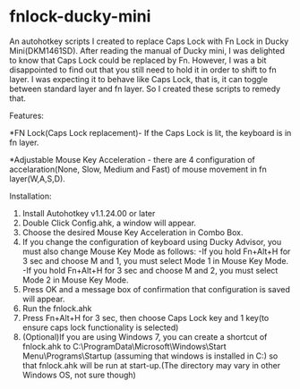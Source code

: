 # fnlock-ducky-mini
An autohotkey scripts I created to replace Caps Lock with Fn Lock in Ducky Mini(DKM1461SD). After reading the manual of Ducky mini, I was delighted to know that Caps Lock could be replaced by Fn. However, I was a bit disappointed to find out that you still need to hold it in order to shift to fn layer. I was expecting it to behave like Caps Lock, that is, it can toggle between standard layer and fn layer. So I created these scripts to remedy that.

Features:

*FN Lock(Caps Lock replacement)- If the Caps Lock is lit, the keyboard is in fn layer.
	
*Adjustable Mouse Key Acceleration - there are 4 configuration of accelaration(None, Slow, Medium and Fast) of mouse movement in fn layer(W,A,S,D).

Installation:

1. Install Autohotkey v1.1.24.00 or later
2. Double Click Config.ahk, a window will appear. 
3. Choose the desired Mouse Key Acceleration in Combo Box. 
4. If you change the configuration of keyboard using Ducky Advisor, you must also change Mouse Key Mode as follows:
	-If you hold Fn+Alt+H for 3 sec and choose M and 1, you must select Mode 1 in Mouse Key Mode.
	-If you hold Fn+Alt+H for 3 sec and choose M and 2, you must select Mode 2 in Mouse Key Mode.
5. Press OK and a message box of confirmation that configuration is saved will appear.
6. Run the fnlock.ahk
7. Press Fn+Alt+H for 3 sec, then choose Caps Lock key and 1 key(to ensure caps lock functionality is selected)
8. (Optional)If you are using Windows 7, you can create a shortcut of fnlock.ahk to C:\ProgramData\Microsoft\Windows\Start Menu\Programs\Startup (assuming that windows is installed in C:) so that fnlock.ahk will be run at start-up.(The directory may vary in other Windows OS, not sure though)

